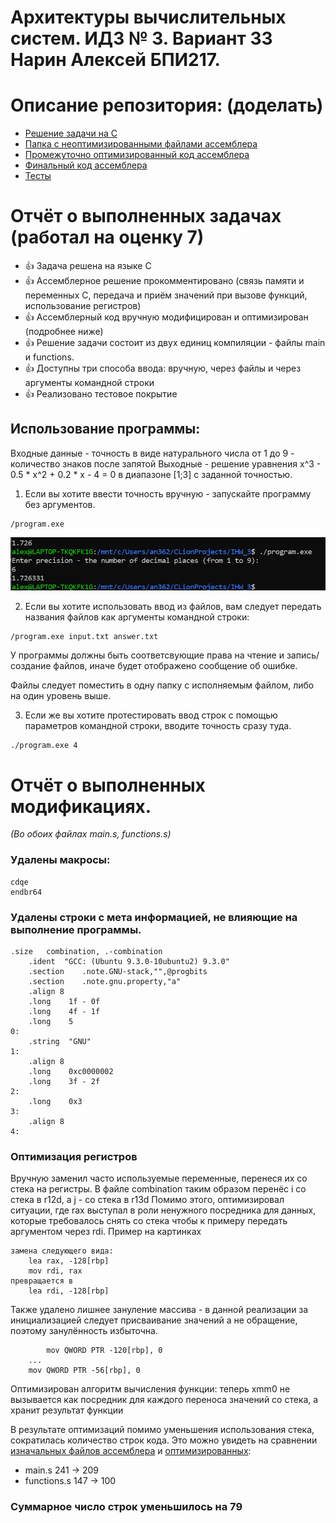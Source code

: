 # Архитектуры вычислительных систем. ИДЗ № 3. Вариант 33 <br/> Нарин Алексей БПИ217.

# Описание репозитория: (доделать)
* [Решение задачи на C](https://github.com/alexnurin/ACS_IHW_2/tree/master/C_Files)
* [Папка с неоптимизированными файлами ассемблера](https://github.com/alexnurin/ACS_IHW_2/tree/master/ASM%20not%20optimized)
* [Промежуточно оптимизированный код ассемблера](https://github.com/alexnurin/ACS_IHW_2/tree/master/ASM_for_5)
* [Финальный код ассемблера](https://github.com/alexnurin/ACS_IHW_2/tree/master/ASM_for_7)
* [Тесты](https://github.com/alexnurin/ACS_IHW_2/tree/master/ASM_for_7)

# Отчёт о выполненных задачах (работал на оценку 7)
* 👍 Задача решена на языке C
* 👍 Ассемблерное решение прокомментировано (связь памяти и переменных С, передача и приём значений при вызове функций, использование регистров)
* 👍 Ассемблерный код вручную модифицирован и оптимизирован (подробнее ниже)
* 👍 Решение задачи состоит из двух единиц компиляции - файлы main и functions.
* 👍 Доступны три способа ввода: вручную, через файлы и через аргументы командной строки
* 👍 Реализовано тестовое покрытие

## Использование программы:
Входные данные - точность в виде натурального числа от 1 до 9 - количество знаков после запятой
Выходные - решение уравнения x^3 - 0.5 * x^2 + 0.2 * x - 4 = 0 в диапазоне [1;3] с заданной точностью.

1. Если вы хотите ввести точность вручную - запускайте программу без аргументов. 
```
/program.exe
```
![img.png](img.png)


2. Если вы хотите использовать ввод из файлов, вам следует передать названия файлов как аргументы командной строки:
```
/program.exe input.txt answer.txt
```
  У программы должны быть соответсвующие права на чтение и запись/создание файлов, иначе будет отображено сообщение об ошибке.

  Файлы следует поместить в одну папку с исполняемым файлом, либо на один уровень выше.

3. Если же вы хотите протестировать ввод строк с помощью параметров командной строки, вводите точность сразу туда.
```
./program.exe 4
```


# Отчёт о выполненных модификациях.

*(Во обоих файлах main.s, functions.s)*

### Удалены макросы:
``` assembly
cdqe
endbr64
```

### Удалены строки с мета информацией, не влияющие на выполнение программы.
``` assembly
.size	combination, .-combination
	.ident	"GCC: (Ubuntu 9.3.0-10ubuntu2) 9.3.0"
	.section	.note.GNU-stack,"",@progbits
	.section	.note.gnu.property,"a"
	.align 8
	.long	 1f - 0f
	.long	 4f - 1f
	.long	 5
0:
	.string	 "GNU"
1:
	.align 8
	.long	 0xc0000002
	.long	 3f - 2f
2:
	.long	 0x3
3:
	.align 8
4:

```
### Оптимизация регистров
Вручную заменил часто используемые переменные, перенеся их со стека на регистры.
В файле combination таким образом перенёс i со стека в r12d, а j - со стека в r13d
Помимо этого, оптимизировал ситуации, где rax выступал в роли ненужного посредника для данных, которые требовалось снять со стека чтобы к примеру передать аргументом через rdi. Пример на картинках
``` assembly
замена следующего вида:
	lea	rax, -128[rbp]
	mov	rdi, rax
превращается в
	lea	rdi, -128[rbp]
```
Также удалено лишнее зануление массива - в данной реализации за инициализацией следует присваивание значений а не обращение, поэтому занулённость избыточна.
``` assembly    
        mov	QWORD PTR -120[rbp], 0
	...
	mov	QWORD PTR -56[rbp], 0
```

Оптимизирован алгоритм вычисления функции: теперь xmm0 не вызывается как посредник для каждого переноса значений со стека,
а хранит результат функции

В результате оптимизаций помимо уменьшения использования стека, сократилась количество строк кода. Это можно увидеть на сравнении [изначальных файлов ассемблера](https://github.com/alexnurin/ACS_IHW_2/tree/master/ASM%20not%20optimized) и [оптимизированных](https://github.com/alexnurin/ACS_IHW_2/tree/master/ASM_for_7):
* main.s
  241 -> 209
* functions.s
  147 -> 100
### Суммарное число строк уменьшилось на 79




